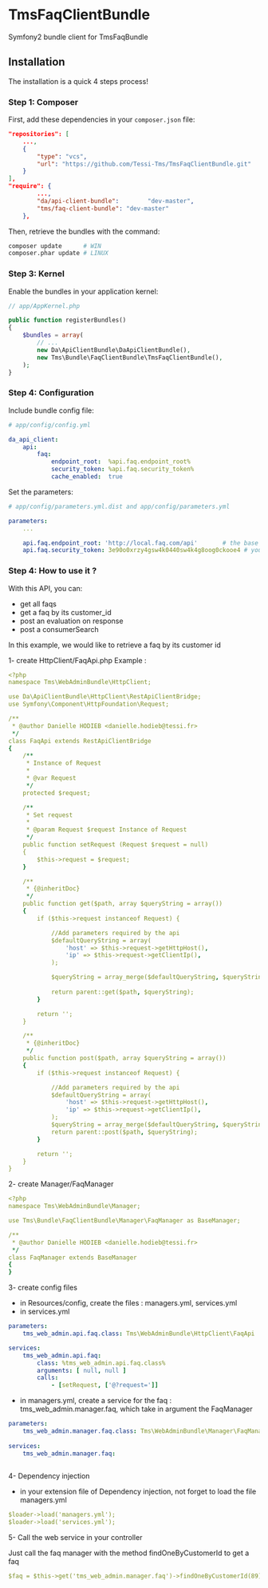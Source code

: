 TmsFaqClientBundle
============================

Symfony2 bundle client for TmsFaqBundle

Installation
------------

The installation is a quick 4 steps process!

### Step 1: Composer

First, add these dependencies in your `composer.json` file:

```json
"repositories": [
    ...,
    {
        "type": "vcs",
        "url": "https://github.com/Tessi-Tms/TmsFaqClientBundle.git"
    }
],
"require": {
        ...,
        "da/api-client-bundle":        "dev-master",
        "tms/faq-client-bundle": "dev-master"
    },
```

Then, retrieve the bundles with the command:

```sh
composer update      # WIN
composer.phar update # LINUX
```

### Step 3: Kernel

Enable the bundles in your application kernel:

```php
// app/AppKernel.php

public function registerBundles()
{
    $bundles = array(
        // ...
        new Da\ApiClientBundle\DaApiClientBundle(),
        new Tms\Bundle\FaqClientBundle\TmsFaqClientBundle(),
    );
}
```

### Step 4: Configuration

Include bundle config file:

``` yaml
# app/config/config.yml

da_api_client:
    api:
        faq:
            endpoint_root:  %api.faq.endpoint_root%
            security_token: %api.faq.security_token%
            cache_enabled:  true
```

Set the parameters:

``` yaml
# app/config/parameters.yml.dist and app/config/parameters.yml

parameters:
    ...

    api.faq.endpoint_root: 'http://local.faq.com/api'       # the base url to the API
    api.faq.security_token: 3e90o0xrzy4gsw4k0440sw4k4g8oog0ckooe4 # your own authenticating token
```

### Step 4: How to use it ?
With this API, you can:
- get all faqs
- get a faq by its customer_id
- post an evaluation on response
- post a consumerSearch 

In this example, we would like to retrieve a faq by its customer id

1- create HttpClient/FaqApi.php
Example :
``` yaml
<?php
namespace Tms\WebAdminBundle\HttpClient;

use Da\ApiClientBundle\HttpClient\RestApiClientBridge;
use Symfony\Component\HttpFoundation\Request;

/**
 * @author Danielle HODIEB <danielle.hodieb@tessi.fr>
 */
class FaqApi extends RestApiClientBridge
{
    /**
     * Instance of Request
     *
     * @var Request
     */
    protected $request;

    /**
     * Set request
     *
     * @param Request $request Instance of Request
     */
    public function setRequest (Request $request = null)
    {
        $this->request = $request;
    }

    /**
     * {@inheritDoc}
     */
    public function get($path, array $queryString = array())
    {
        if ($this->request instanceof Request) {

            //Add parameters required by the api
            $defaultQueryString = array(
                'host' => $this->request->getHttpHost(),
                'ip' => $this->request->getClientIp(),
            );

            $queryString = array_merge($defaultQueryString, $queryString);
            
            return parent::get($path, $queryString);
        }

        return '';
    }

    /**
     * {@inheritDoc}
     */
    public function post($path, array $queryString = array())
    {
        if ($this->request instanceof Request) {

            //Add parameters required by the api
            $defaultQueryString = array(
                'host' => $this->request->getHttpHost(),
                'ip' => $this->request->getClientIp(),
            );
            $queryString = array_merge($defaultQueryString, $queryString);
            return parent::post($path, $queryString);
        }

        return '';
    }
}
```
2- create Manager/FaqManager

``` yaml
<?php
namespace Tms\WebAdminBundle\Manager;

use Tms\Bundle\FaqClientBundle\Manager\FaqManager as BaseManager;

/**
 * @author Danielle HODIEB <danielle.hodieb@tessi.fr>
 */
class FaqManager extends BaseManager
{
}
```

3- create config files

- in Resources/config, create the files : managers.yml, services.yml
- in services.yml
 
``` yaml
parameters:
    tms_web_admin.api.faq.class: Tms\WebAdminBundle\HttpClient\FaqApi

services:
    tms_web_admin.api.faq:
        class: %tms_web_admin.api.faq.class%
        arguments: [ null, null ]
        calls:
            - [setRequest, ['@?request=']]
``` 

- in managers.yml, create a service for the faq : tms_web_admin.manager.faq, which take in argument the FaqManager

``` yaml
parameters:
    tms_web_admin.manager.faq.class: Tms\WebAdminBundle\Manager\FaqManager
    
services:
    tms_web_admin.manager.faq:
        
```

4- Dependency injection

- in your extension file of Dependency injection, not forget to load the file managers.yml

``` yaml    
$loader->load('managers.yml');
$loader->load('services.yml');
```

5- Call the web service in your controller


Just call the faq manager  with the method findOneByCustomerId to get a faq

``` yaml
$faq = $this->get('tms_web_admin.manager.faq')->findOneByCustomerId(89);
```


